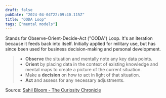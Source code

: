 ```yaml
---
draft: false
pubDate: "2024-04-04T22:09:40.115Z"
title: "OODA Loop"
tags: ["mental models"]
---
```


Stands for Observe-Orient-Decide-Act ("OODA") Loop. It's an iteration because it
feeds back into itself. Initially applied for military use, but has since been
used for business decision-making and personal development.

> - **Observe** the situation and mentally note any key data points.
> - **Orient** by placing data in the context of existing knowledge and mental maps to create a picture of the current situation.
> - Make a **decision** on how to act in light of that situation.
> - **Act** and assess for any necessary adjustments.

Source: [Sahil Bloom - The Curiosity Chronicle](https://www.sahilbloom.com/newsletter/the-ooda-loop-identity-to-actions-more)